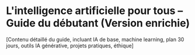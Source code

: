 # L'intelligence artificielle pour tous – Guide du débutant (Version enrichie)
[Contenu détaillé du guide, incluant IA de base, machine learning, plan 30 jours, outils IA générative, projets pratiques, éthique]